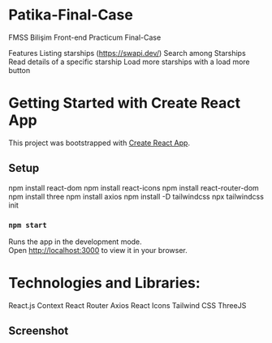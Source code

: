 # Patika-Final-Case
FMSS Bilişim Front-end Practicum Final-Case

Features
Listing starships (https://swapi.dev/)
Search among Starships
Read details of a specific starship
Load more starships with a load more button


# Getting Started with Create React App

This project was bootstrapped with [Create React App](https://github.com/facebook/create-react-app).

## Setup
npm install react-dom
npm install react-icons
npm install react-router-dom
npm install three
npm install axios 
npm install -D tailwindcss
npx tailwindcss init

### `npm start`

Runs the app in the development mode.\
Open [http://localhost:3000](http://localhost:3000) to view it in your browser.


 
# Technologies and Libraries:

React.js
Context
React Router
Axios
React Icons
Tailwind CSS
ThreeJS

## Screenshot

